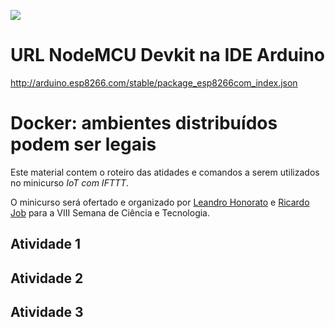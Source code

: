 ![](logo.png)

# URL NodeMCU Devkit na IDE Arduino
http://arduino.esp8266.com/stable/package_esp8266com_index.json

# Docker: ambientes distribuídos podem ser legais


Este material contem o roteiro das atidades e comandos a serem utilizados no minicurso _IoT com IFTTT_. 

O minicurso será ofertado e organizado por [Leandro Honorato](https://github.com/ldhonorato) e [Ricardo Job](https://github.com/ricardojob) para a VIII Semana de Ciência e Tecnologia. 


## Atividade 1
 

## Atividade 2

## Atividade 3
